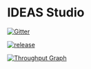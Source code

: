 # IDEAS Studio
[![Gitter](https://badges.gitter.im/Join%20Chat.svg)](https://gitter.im/isa-group/ideas-studio?utm_source=badge&utm_medium=badge&utm_campaign=pr-badge&utm_content=badge)

[![release](https://img.shields.io/badge/release-0.7.1-green.svg)](https://raw.githubusercontent.com/isa-group/ideas-studio/master/CHANGELOG.txt)


[![Throughput Graph](https://graphs.waffle.io/isa-group/ideas-studio/throughput.svg)](https://waffle.io/isa-group/ideas-studio/metrics)
